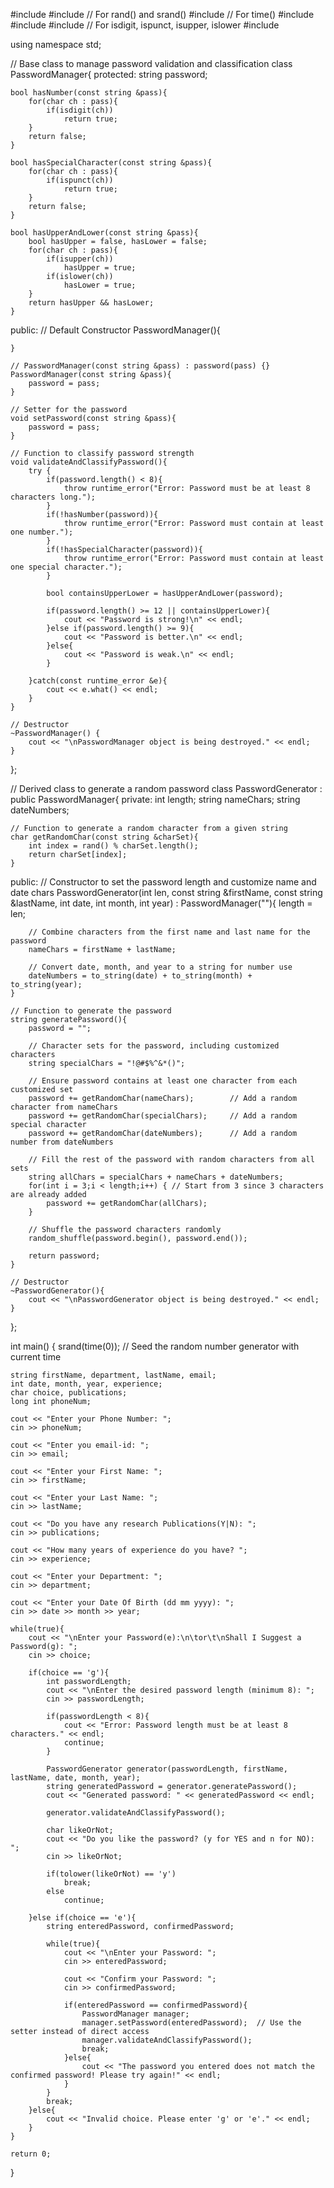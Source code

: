 #include <iostream>
#include <cstdlib> // For rand() and srand()
#include <ctime>   // For time()
#include <string>
#include <algorithm>
#include <cctype>    // For isdigit, ispunct, isupper, islower
#include <random>

using namespace std;

// Base class to manage password validation and classification
class PasswordManager{
protected:
    string password;

    bool hasNumber(const string &pass){
        for(char ch : pass){
            if(isdigit(ch))
                return true;
        }
        return false;
    }

    bool hasSpecialCharacter(const string &pass){
        for(char ch : pass){
            if(ispunct(ch))
                return true;
        }
        return false;
    }

    bool hasUpperAndLower(const string &pass){
        bool hasUpper = false, hasLower = false;
        for(char ch : pass){
            if(isupper(ch))
                hasUpper = true;
            if(islower(ch))
                hasLower = true;
        }
        return hasUpper && hasLower;
    }

public:
    // Default Constructor
    PasswordManager(){
        
    }

    // PasswordManager(const string &pass) : password(pass) {}
    PasswordManager(const string &pass){
        password = pass;
    }

    // Setter for the password
    void setPassword(const string &pass){
        password = pass;
    }

    // Function to classify password strength
    void validateAndClassifyPassword(){
        try {
            if(password.length() < 8){
                throw runtime_error("Error: Password must be at least 8 characters long.");
            }
            if(!hasNumber(password)){
                throw runtime_error("Error: Password must contain at least one number.");
            }
            if(!hasSpecialCharacter(password)){
                throw runtime_error("Error: Password must contain at least one special character.");
            }

            bool containsUpperLower = hasUpperAndLower(password);

            if(password.length() >= 12 || containsUpperLower){
                cout << "Password is strong!\n" << endl;
            }else if(password.length() >= 9){
                cout << "Password is better.\n" << endl;
            }else{
                cout << "Password is weak.\n" << endl;
            }

        }catch(const runtime_error &e){
            cout << e.what() << endl;
        }
    }

    // Destructor
    ~PasswordManager() {
        cout << "\nPasswordManager object is being destroyed." << endl;
    }
};

// Derived class to generate a random password
class PasswordGenerator : public PasswordManager{
private:
    int length;
    string nameChars;
    string dateNumbers;

    // Function to generate a random character from a given string
    char getRandomChar(const string &charSet){
        int index = rand() % charSet.length();
        return charSet[index];
    }

public:
    // Constructor to set the password length and customize name and date chars
    PasswordGenerator(int len, const string &firstName, const string &lastName, int date, int month, int year) : PasswordManager(""){
        length = len;
        
        // Combine characters from the first name and last name for the password
        nameChars = firstName + lastName;
    
        // Convert date, month, and year to a string for number use
        dateNumbers = to_string(date) + to_string(month) + to_string(year);
    }

    // Function to generate the password
    string generatePassword(){
        password = "";

        // Character sets for the password, including customized characters
        string specialChars = "!@#$%^&*()";

        // Ensure password contains at least one character from each customized set
        password += getRandomChar(nameChars);        // Add a random character from nameChars
        password += getRandomChar(specialChars);     // Add a random special character
        password += getRandomChar(dateNumbers);      // Add a random number from dateNumbers

        // Fill the rest of the password with random characters from all sets
        string allChars = specialChars + nameChars + dateNumbers;
        for(int i = 3;i < length;i++) { // Start from 3 since 3 characters are already added
            password += getRandomChar(allChars);
        }

        // Shuffle the password characters randomly
        random_shuffle(password.begin(), password.end());

        return password;
    }

    // Destructor
    ~PasswordGenerator(){
        cout << "\nPasswordGenerator object is being destroyed." << endl;
    }
};

int main() {
    srand(time(0)); // Seed the random number generator with current time

    string firstName, department, lastName, email;
    int date, month, year, experience;
    char choice, publications;
    long int phoneNum;
       
    cout << "Enter your Phone Number: ";
    cin >> phoneNum;
    
    cout << "Enter you email-id: ";
    cin >> email;
    
    cout << "Enter your First Name: ";
    cin >> firstName;

    cout << "Enter your Last Name: ";
    cin >> lastName;
    
    cout << "Do you have any research Publications(Y|N): ";
    cin >> publications;
    
    cout << "How many years of experience do you have? ";
    cin >> experience;

    cout << "Enter your Department: ";
    cin >> department;

    cout << "Enter your Date Of Birth (dd mm yyyy): ";
    cin >> date >> month >> year;

    while(true){
        cout << "\nEnter your Password(e):\n\tor\t\nShall I Suggest a Password(g): ";
        cin >> choice;

        if(choice == 'g'){
            int passwordLength;
            cout << "\nEnter the desired password length (minimum 8): ";
            cin >> passwordLength;

            if(passwordLength < 8){
                cout << "Error: Password length must be at least 8 characters." << endl;
                continue;
            }

            PasswordGenerator generator(passwordLength, firstName, lastName, date, month, year);
            string generatedPassword = generator.generatePassword();
            cout << "Generated password: " << generatedPassword << endl;

            generator.validateAndClassifyPassword();

            char likeOrNot;
            cout << "Do you like the password? (y for YES and n for NO): ";
            cin >> likeOrNot;

            if(tolower(likeOrNot) == 'y')
                break;
            else
                continue;
            
        }else if(choice == 'e'){
            string enteredPassword, confirmedPassword;

            while(true){
                cout << "\nEnter your Password: ";
                cin >> enteredPassword;

                cout << "Confirm your Password: ";
                cin >> confirmedPassword;

                if(enteredPassword == confirmedPassword){
                    PasswordManager manager;
                    manager.setPassword(enteredPassword);  // Use the setter instead of direct access
                    manager.validateAndClassifyPassword();
                    break;
                }else{
                    cout << "The password you entered does not match the confirmed password! Please try again!" << endl;
                }
            }
            break;
        }else{
            cout << "Invalid choice. Please enter 'g' or 'e'." << endl;
        }
    }

    return 0;
}
